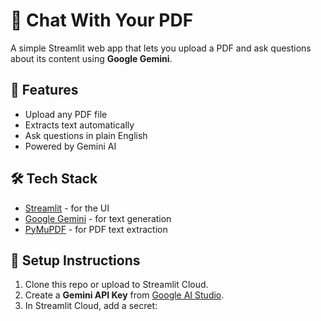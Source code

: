 # 📄 Chat With Your PDF

A simple Streamlit web app that lets you upload a PDF and ask questions about its content using **Google Gemini**.

## 🚀 Features
- Upload any PDF file
- Extracts text automatically
- Ask questions in plain English
- Powered by Gemini AI

## 🛠️ Tech Stack
- [Streamlit](https://streamlit.io/) - for the UI
- [Google Gemini](https://ai.google.dev/) - for text generation
- [PyMuPDF](https://pymupdf.readthedocs.io/) - for PDF text extraction

## 🔑 Setup Instructions

1. Clone this repo or upload to Streamlit Cloud.
2. Create a **Gemini API Key** from [Google AI Studio](https://aistudio.google.com/).
3. In Streamlit Cloud, add a secret:



